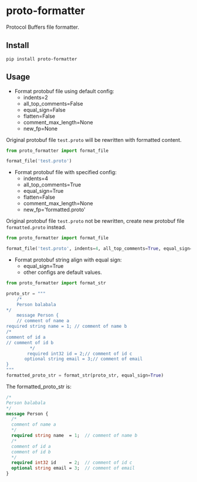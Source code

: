 # proto-formatter
Protocol Buffers file formatter.

## Install
```shell
pip install proto-formatter
```
## Usage
- Format protobuf file using default config:
  - indents=2 
  - all_top_comments=False
  - equal_sign=False
  - flatten=False
  - comment_max_length=None
  - new_fp=None

Original protobuf file `test.proto` will be rewritten with formatted content.
```python
from proto_formatter import format_file

format_file('test.proto')
```
- Format protobuf file with specified config:
  - indents=4 
  - all_top_comments=True
  - equal_sign=True
  - flatten=False
  - comment_max_length=None
  - new_fp='formatted.proto'

Original protobuf file `test.proto` not be rewritten, create new protobuf file `formatted.proto` instead.
```python
from proto_formatter import format_file

format_file('test.proto', indents=4, all_top_comments=True, equal_sign=True, flatten=False, comment_max_length=None, new_fp='formatted.proto')
```
- Format protobuf string align with equal sign: 
  - equal_sign=True
  - other configs are default values.
```python
from proto_formatter import format_str

proto_str = """
    /*
    Person balabala
*/
    message Person {
    // comment of name a
required string name = 1; // comment of name b
/* 
comment of id a
// comment of id b
         */
        required int32 id = 2;// comment of id c
       optional string email = 3;// comment of email
}
"""
formatted_proto_str = format_str(proto_str, equal_sign=True)
```
The formatted_proto_str is:
```protobuf
/*
Person balabala
*/
message Person {
  /*
  comment of name a
  */
  required string name  = 1;  // comment of name b
  /*
  comment of id a
  comment of id b
  */
  required int32 id     = 2;  // comment of id c
  optional string email = 3;  // comment of email
}

```